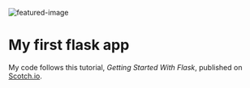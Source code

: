 ![featured-image](https://raw.githubusercontent.com/andela-mnzomo/getting-started-with-flask/master/getting-started-with-flask.jpg)

# My first flask app


My code follows this tutorial, *Getting Started With Flask*,
published on [Scotch.io](https://scotch.io/tutorials/getting-started-with-flask-a-python-microframework).


